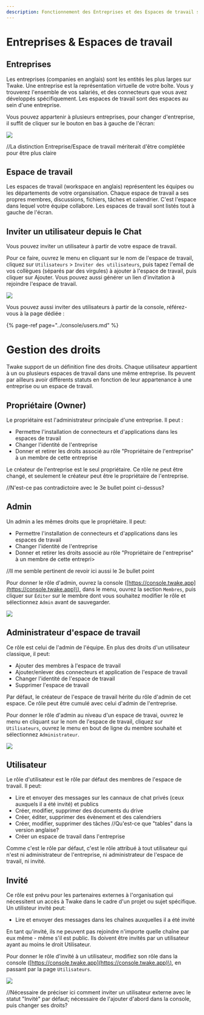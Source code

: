 ```yaml
---
description: Fonctionnement des Entreprises et des Espaces de travail sur Twake
---
```


#  Entreprises & Espaces de travail

## Entreprises

Les entreprises (companies en anglais) sont les entités les plus larges sur Twake. Une entreprise est la représentation virtuelle de votre boîte. Vous y trouverez l'ensemble de vos salariés, et des connecteurs que vous avez développés spécifiquement. Les espaces de travail sont des espaces au sein d'une entreprise.

Vous pouvez appartenir à plusieurs entreprises, pour changer d'entreprise, il suffit de cliquer sur le bouton en bas à gauche de l'écran:

![](../assets/changecomp.gif)

//La distinction Entreprise/Espace de travail mériterait d'être complétée pour être plus claire

## Espace de travail

Les espaces de travail (workspace en anglais) représentent les équipes ou les départements de votre organsisation. Chaque espace de travail a ses propres membres, discussions, fichiers, tâches et calendrier. C'est l'espace dans lequel votre équipe collabore.
Les espaces de travail sont listés tout à gauche de l'écran.


## Inviter un utilisateur depuis le Chat

Vous pouvez inviter un utilisateur à partir de votre espace de travail.

Pour ce faire, ouvrez le menu en cliquant sur le nom de l'espace de travail, cliquez sur `Utilisateurs` &gt; `Inviter des utilisateurs`, puis tapez l'email de vos collègues \(séparés par des virgules\) à ajouter à l'espace de travail, puis cliquer sur Ajouter. Vous pouvez aussi générer un lien d'invitation à rejoindre l'espace de travail.

![](../assets/invitefromtwake.gif)



Vous pouvez aussi inviter des utilisateurs à partir de la console, référez-vous à la page dédiée :

{% page-ref page="../console/users.md" %}





# Gestion des droits

Twake support de un définition fine des droits. Chaque utilisateur appartient à un ou plusieurs espaces de travail dans une même entreprise. Ils peuvent par ailleurs avoir différents statuts en fonction de leur appartenance à une entreprise ou un espace de travail.

## Propriétaire (Owner)

Le propriétaire est l'administrateur principale d'une entreprise. Il peut : 

* Permettre l'installation de connecteurs et d'applications dans les espaces de travail
* Changer l'identité de l'entreprise
* Donner et retirer les droits associé au rôle "Propriétaire de l'entreprise" à un membre de cette entreprise

Le créateur de l'entreprise est le seul propriétaire. Ce rôle ne peut être changé, et seulement le créateur peut être le propriétaire de l'entreprise.

//N'est-ce pas contradictoire avec le 3e bullet point ci-dessus?


## Admin

Un admin a les mêmes droits que le propriétaire. Il peut:

* Permettre l'installation de connecteurs et d'applications dans les espaces de travail
* Changer l'identité de l'entreprise
* Donner et retirer les droits associé au rôle "Propriétaire de l'entreprise" à un membre de cette entrepri>

//Il me semble pertinent de revoir ici aussi le 3e bullet point

Pour donner le rôle d'admin, ouvrez la console \([https://console.twake.app](https://console.twake.app)\), dans le menu, ouvrez la section `Membres`, puis cliquer sur `Éditer` sur le membre dont vous souhaitez modifier le rôle et sélectionnez `Admin` avant de sauvegarder.

![](../assets/setadmin.gif)



## Administrateur d'espace de travail

Ce rôle est celui de l'admin de l'équipe. En plus des droits d'un utilisateur classique, il peut:

* Ajouter des membres à l'espace de travail
* Ajouter\/enlever des connecteurs et application de l'espace de travail
* Changer l'identité de l'espace de travail
* Supprimer l'espace de travail

Par défaut, le créateur de l'espace de travail hérite du rôle d'admin de cet espace. Ce rôle peut être cumulé avec celui d'admin de l'entreprise.

Pour donner le rôle d'admin au niveau d'un espace de travai, ouvrez le menu en cliquant sur le nom de l'espace de travail, cliquez sur `Utilisateurs`, ouvrez le menu en bout de ligne du membre souhaité et sélectionnez `Administrateur`.

![](../assets/setwsadmin.gif)



## Utilisateur

Le rôle d'utilisateur est le rôle par défaut des membres de l'espace de travail. Il peut:

* Lire et envoyer des messages sur les cannaux de chat privés \(ceux auxquels il a été invité\) et publics
* Créer, modifier, supprimer des documents du drive
* Créer, éditer, supprimer des évènement et des calendriers
* Créer, modifier, supprimer des tâches 
//Qu'est-ce que "tables" dans la version anglaise?
* Créer un espace de travail dans l'entreprise

Comme c'est le rôle par défaut, c'est le rôle attribué à tout utilisateur qui n'est ni administrateur de l'entreprise, ni administrateur de l'espace de travail, ni invité.

## Invité

Ce rôle est prévu pour les partenaires externes à l'organisation qui nécessitent un accès à Twake dans le cadre d'un projet ou sujet spécifique. Un utilisteur invité peut:

* Lire et envoyer des messages dans les chaînes auxquelles il a été invité

En tant qu'invité, ils ne peuvent pas rejoindre n'importe quelle chaîne par eux même - même s'il est public. Ils doivent être invités par un utilisateur ayant au moins le droit Utilisateur.

Pour donner le rôle d'invité à un utilisateur, modifiez son rôle dans la console \([https://console.twake.app](https://console.twake.app)\), en passant par la page `Utilisateurs`.

![](../assets/setguest.gif)

//Nécessaire de préciser ici comment inviter un utilisateur externe avec le statut "Invité" par défaut; nécessaire de l'ajouter d'abord dans la console, puis changer ses droits?

